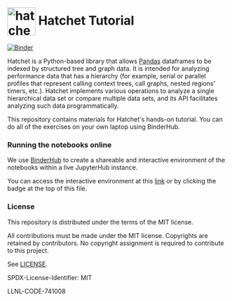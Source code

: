 # <img src="https://raw.githubusercontent.com/llnl/hatchet/develop/logo-hex.png"  width="64" valign="middle" alt="hatchet"/> Hatchet Tutorial

[![Binder](https://mybinder.org/badge_logo.svg)](https://mybinder.org/v2/gh/llnl/hatchet-tutorial/main)

Hatchet is a Python-based library that allows [Pandas](https://pandas.pydata.org) dataframes to be indexed by structured tree and graph data. It is intended for analyzing performance data that has a hierarchy (for example, serial or parallel profiles that represent calling context trees, call graphs, nested regions’ timers, etc.). Hatchet implements various operations to analyze a single hierarchical data set or compare multiple data sets, and its API facilitates analyzing such data programmatically.

This repository contains materials for Hatchet's hands-on tutorial. You can do
all of the exercises on your own laptop using BinderHub.


### Running the notebooks online

We use [BinderHub](https://mybinder.org) to create a shareable and interactive
environment of the notebooks within a live JupyterHub instance.

You can access the interactive environment at this
[link](https://mybinder.org/v2/gh/llnl/hatchet-tutorial/main)
or by clicking the badge at the top of this file.


### License

This repository is distributed under the terms of the MIT license.

All contributions must be made under the MIT license.  Copyrights are retained
by contributors. No copyright assignment is required to contribute to this
project.

See [LICENSE](https://github.com/hatchet/hatchet-tutorial/blob/main/LICENSE).

SPDX-License-Identifier: MIT

LLNL-CODE-741008
